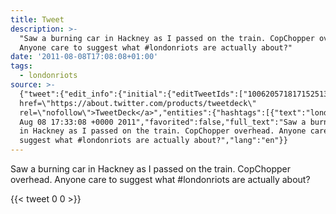 ```yaml
---
title: Tweet
description: >-
  "Saw a burning car in Hackney as I passed on the train. CopChopper overhead.
  Anyone care to suggest what #londonriots are actually about?"
date: '2011-08-08T17:08:08+01:00'
tags:
  - londonriots
source: >-
  {"tweet":{"edit_info":{"initial":{"editTweetIds":["100620571817152513"],"editableUntil":"2011-08-08T18:33:08.418Z","editsRemaining":"5","isEditEligible":true}},"retweeted":false,"source":"<a
  href=\"https://about.twitter.com/products/tweetdeck\"
  rel=\"nofollow\">TweetDeck</a>","entities":{"hashtags":[{"text":"londonriots","indices":["104","116"]}],"symbols":[],"user_mentions":[],"urls":[]},"display_text_range":["0","136"],"favorite_count":"0","id_str":"100620571817152513","truncated":false,"retweet_count":"0","id":"100620571817152513","created_at":"Mon
  Aug 08 17:33:08 +0000 2011","favorited":false,"full_text":"Saw a burning car
  in Hackney as I passed on the train. CopChopper overhead. Anyone care to
  suggest what #londonriots are actually about?","lang":"en"}}
---
```

Saw a burning car in Hackney as I passed on the train. CopChopper overhead. Anyone care to suggest what #londonriots are actually about?
    
{{< tweet 0 0 >}}
    
